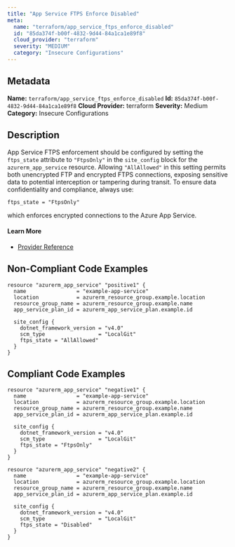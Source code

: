 ```yaml
---
title: "App Service FTPS Enforce Disabled"
meta:
  name: "terraform/app_service_ftps_enforce_disabled"
  id: "85da374f-b00f-4832-9d44-84a1ca1e89f8"
  cloud_provider: "terraform"
  severity: "MEDIUM"
  category: "Insecure Configurations"
---
```

## Metadata
**Name:** `terraform/app_service_ftps_enforce_disabled`
**Id:** `85da374f-b00f-4832-9d44-84a1ca1e89f8`
**Cloud Provider:** terraform
**Severity:** Medium
**Category:** Insecure Configurations
## Description
App Service FTPS enforcement should be configured by setting the `ftps_state` attribute to `"FtpsOnly"` in the `site_config` block for the `azurerm_app_service` resource. Allowing `"AllAllowed"` in this setting permits both unencrypted FTP and encrypted FTPS connections, exposing sensitive data to potential interception or tampering during transit. To ensure data confidentiality and compliance, always use:

```
ftps_state = "FtpsOnly"
```
which enforces encrypted connections to the Azure App Service.

#### Learn More

 - [Provider Reference](https://registry.terraform.io/providers/hashicorp/azurerm/latest/docs/resources/app_service#ftps_state)

## Non-Compliant Code Examples
```azure
resource "azurerm_app_service" "positive1" {
  name                = "example-app-service"
  location            = azurerm_resource_group.example.location
  resource_group_name = azurerm_resource_group.example.name
  app_service_plan_id = azurerm_app_service_plan.example.id

  site_config {
    dotnet_framework_version = "v4.0"
    scm_type                 = "LocalGit"
    ftps_state = "AllAllowed"
  }
}

```

## Compliant Code Examples
```azure
resource "azurerm_app_service" "negative1" {
  name                = "example-app-service"
  location            = azurerm_resource_group.example.location
  resource_group_name = azurerm_resource_group.example.name
  app_service_plan_id = azurerm_app_service_plan.example.id

  site_config {
    dotnet_framework_version = "v4.0"
    scm_type                 = "LocalGit"
    ftps_state = "FtpsOnly"
  }
}

```

```azure
resource "azurerm_app_service" "negative2" {
  name                = "example-app-service"
  location            = azurerm_resource_group.example.location
  resource_group_name = azurerm_resource_group.example.name
  app_service_plan_id = azurerm_app_service_plan.example.id

  site_config {
    dotnet_framework_version = "v4.0"
    scm_type                 = "LocalGit"
    ftps_state = "Disabled"
  }
}

```